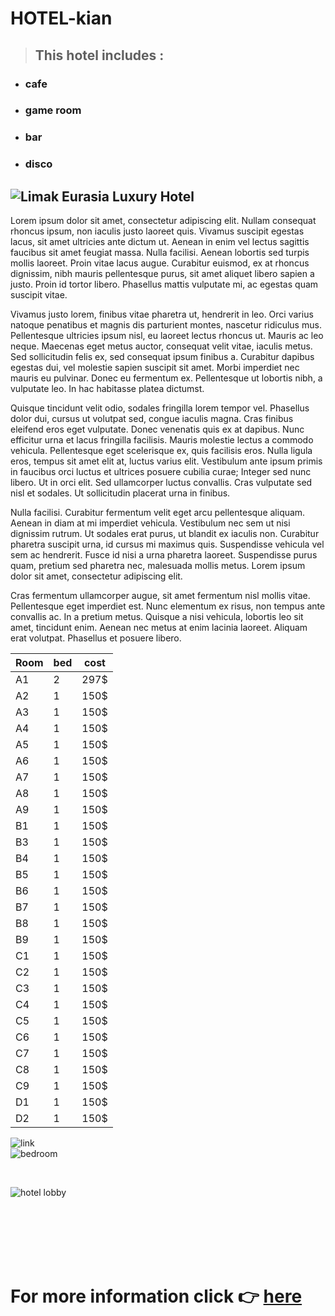 # HOTEL-kian

> ## This hotel includes :
- ### **cafe** 
- ### **game room** 
- ### **bar** 
- ### **disco**

![Limak Eurasia Luxury Hotel](https://dynamic-media-cdn.tripadvisor.com/media/photo-o/1b/ed/95/07/limak-eurasia-luxury.jpg?w=700&h=-1&s=1)
---

Lorem ipsum dolor sit amet, consectetur adipiscing elit. Nullam consequat rhoncus ipsum, non iaculis justo laoreet quis. Vivamus suscipit egestas lacus, sit amet ultricies ante dictum ut. Aenean in enim vel lectus sagittis faucibus sit amet feugiat massa. Nulla facilisi. Aenean lobortis sed turpis mollis laoreet. Proin vitae lacus augue. Curabitur euismod, ex at rhoncus dignissim, nibh mauris pellentesque purus, sit amet aliquet libero sapien a justo. Proin id tortor libero. Phasellus mattis vulputate mi, ac egestas quam suscipit vitae.

Vivamus justo lorem, finibus vitae pharetra ut, hendrerit in leo. Orci varius natoque penatibus et magnis dis parturient montes, nascetur ridiculus mus. Pellentesque ultricies ipsum nisl, eu laoreet lectus rhoncus ut. Mauris ac leo neque. Maecenas eget metus auctor, consequat velit vitae, iaculis metus. Sed sollicitudin felis ex, sed consequat ipsum finibus a. Curabitur dapibus egestas dui, vel molestie sapien suscipit sit amet. Morbi imperdiet nec mauris eu pulvinar. Donec eu fermentum ex. Pellentesque ut lobortis nibh, a vulputate leo. In hac habitasse platea dictumst.

Quisque tincidunt velit odio, sodales fringilla lorem tempor vel. Phasellus dolor dui, cursus ut volutpat sed, congue iaculis magna. Cras finibus eleifend eros eget vulputate. Donec venenatis quis ex at dapibus. Nunc efficitur urna et lacus fringilla facilisis. Mauris molestie lectus a commodo vehicula. Pellentesque eget scelerisque ex, quis facilisis eros. Nulla ligula eros, tempus sit amet elit at, luctus varius elit. Vestibulum ante ipsum primis in faucibus orci luctus et ultrices posuere cubilia curae; Integer sed nunc libero. Ut in orci elit. Sed ullamcorper luctus convallis. Cras vulputate sed nisl et sodales. Ut sollicitudin placerat urna in finibus.

Nulla facilisi. Curabitur fermentum velit eget arcu pellentesque aliquam. Aenean in diam at mi imperdiet vehicula. Vestibulum nec sem ut nisi dignissim rutrum. Ut sodales erat purus, ut blandit ex iaculis non. Curabitur pharetra suscipit urna, id cursus mi maximus quis. Suspendisse vehicula vel sem ac hendrerit. Fusce id nisi a urna pharetra laoreet. Suspendisse purus quam, pretium sed pharetra nec, malesuada mollis metus. Lorem ipsum dolor sit amet, consectetur adipiscing elit.

Cras fermentum ullamcorper augue, sit amet fermentum nisl mollis vitae. Pellentesque eget imperdiet est. Nunc elementum ex risus, non tempus ante convallis ac. In a pretium metus. Quisque a nisi vehicula, lobortis leo sit amet, tincidunt enim. Aenean nec metus at enim lacinia laoreet. Aliquam erat volutpat. Phasellus et posuere libero.


| Room        | bed         | cost      |
| ----------- | ----------- | ----------|
| A1   | 2        | 297$    |
| A2   | 1        | 150$    |
| A3   | 1        | 150$    |
| A4   | 1        | 150$    |
| A5   | 1        | 150$    |
| A6   | 1        | 150$    |
| A7   | 1        | 150$    |
| A8   | 1        | 150$    |
| A9   | 1        | 150$    |
| B1   | 1        | 150$    |
| B3   | 1        | 150$    |
| B4   | 1        | 150$    |
| B5   | 1        | 150$    |
| B6   | 1        | 150$    |
| B7   | 1        | 150$    |
| B8   | 1        | 150$    |
| B9   | 1        | 150$    |
| C1   | 1        | 150$    |
| C2   | 1        | 150$    |
| C3   | 1        | 150$    |
| C4   | 1        | 150$    |
| C5   | 1        | 150$    |
| C6   | 1        | 150$    |
| C7   | 1        | 150$    |
| C8   | 1        | 150$    |
| C9   | 1        | 150$    |
| D1   | 1        | 150$    |
| D2   | 1        | 150$    |

![link](https://dynamic-media-cdn.tripadvisor.com/media/photo-o/1a/ae/9a/d7/limak-eurasia-luxury.jpg?w=1200&h=-1&s=1)
<br />
![bedroom](https://dynamic-media-cdn.tripadvisor.com/media/photo-o/08/12/a2/c7/limak-eurasia-luxury.jpg?w=1200&h=-1&s=1)

<br>

![hotel lobby](https://dynamic-media-cdn.tripadvisor.com/media/photo-o/1b/ed/95/65/limak-eurasia-luxury.jpg?w=1100&h=-1&s=1)


<br/>
<br/>
<br/>
<br/>
<br/>

# For more information click 👉 [here](https://www.tripadvisor.de/Hotel_Review-g293974-d2038726-Reviews-Limak_Eurasia_Luxury_Hotel-Istanbul.html#/media/2038726/468555015:p/?albumid=101&type=0&category=101)

